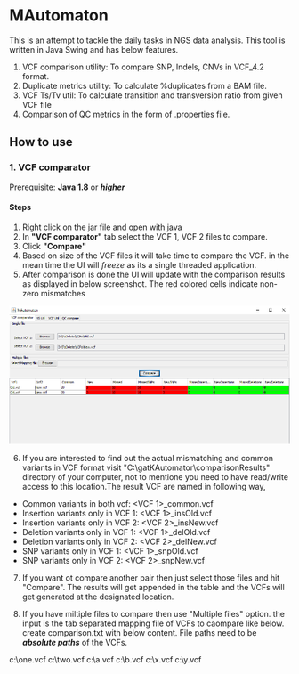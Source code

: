 # MAutomaton

This is an attempt to tackle the daily tasks in NGS data analysis. This tool is written in Java Swing and has below features.

1. VCF comparison utility: To compare SNP, Indels, CNVs in VCF_4.2 format.
2. Duplicate metrics utility: To calculate %duplicates from a BAM file.
3. VCF Ts/Tv util: To calculate transition and transversion ratio from given VCF file
4. Comparison of QC metrics in the form of .properties file.


## How to use

### 1. VCF comparator

Prerequisite: **Java 1.8** or **_higher_**

#### Steps
1. Right click on the jar file and open with java
2. In **"VCF comparator"** tab select the VCF 1, VCF 2 files to compare.
3. Click **"Compare"**
4. Based on size of the VCF files it will take time to compare the VCF. in the mean time the UI will _freeze_ as its a single threaded application.
5. After comparison is done the UI will update with the comparison results as displayed in below screenshot. The red colored cells indicate non-zero mismatches


![alt text](https://github.com/manojbhosale/hello-world/blob/master/MAutomatonScreen.png "MAutomaton screen")

6. If you are interested to find out the actual mismatching and common variants in VCF format visit "C:\gatKAutomator\comparisonResults" directory of your computer, not to mentione you need to have read/write access to this location.The result VCF are named in following way,

* Common variants in both vcf: <VCF 1>_common.vcf
* Insertion variants only in VCF 1: <VCF 1>_insOld.vcf
* Insertion variants only in VCF 2: <VCF 2>_insNew.vcf
* Deletion variants only in VCF 1: <VCF 1>_delOld.vcf
* Deletion variants only in VCF 2: <VCF 2>_delNew.vcf
* SNP variants only in VCF 1: <VCF 1>_snpOld.vcf
* SNP variants only in VCF 2: <VCF 2>_snpNew.vcf

7. If you want ot compare another pair then just select those files and hit "Compare". The results will get appended in the table and the VCFs will get generated at the designated location.

8. If you have miltiple files to compare then use "Multiple files" option. the input is the tab separated mapping file of VCFs to caompare like below.
create comparison.txt with below content. File paths need to be **_absolute paths_** of the VCFs.

c:\one.vcf c:\two.vcf
c:\a.vcf c:\b.vcf
c:\x.vcf c:\y.vcf

